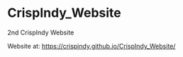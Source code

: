 # CrispIndy_Website
 2nd CrispIndy Website

Website at: https://crispindy.github.io/CrispIndy_Website/
